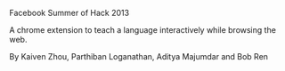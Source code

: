 Facebook Summer of Hack 2013

A chrome extension to teach a language interactively while browsing the web.

By Kaiven Zhou, Parthiban Loganathan, Aditya Majumdar and Bob Ren

